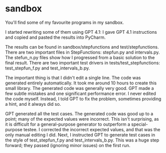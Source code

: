 # sandbox

You'll find some of my favourite programs in my sandbox.

I started rewriting some of them using GPT 4.1: I gave GPT 4.1 instructions and copied and pasted the results into PyCharm.

The results can be found in sandbox/stepfunctions and test/stepfunctions. There are two important files in StepFunctions: stepfun.py and intervals.py. The stefun_n.py files show how I progressed from a basic solution to the final result. There are two important test drivers in tests/test_stepfunctions: test_stepfun_f.py and test_intervals_b.py.

The important thing is that I didn't edit a single line. The code was generated entirely automatically. It took me around 10 hours to create this small library. The generated code was generally very good. GPT made a few subtle mistakes and one significant performance error. I never edited the code myself. Instead, I told GPT to fix the problem, sometimes providing a hint, and it always did so.

GPT generated all the test cases. The generated code was good up to a point; many of the expected values were incorrect. This isn't surprising, as it is difficult for a general-purpose generator to outperform a special-purpose testee. I corrected the incorrect expected values, and that was the only manual editing I did. Next, I instructed GPT to generate test cases in the style of test_stepfun_f.py and test_intervals_b.py. This was a huge step forward; they passed (ignoring minor issues) on the first run.
